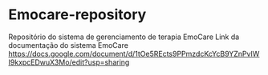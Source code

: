 # Emocare-repository
 Repositório do sistema de gerenciamento de terapia EmoCare
 Link da documentação do sistema EmoCare 
 https://docs.google.com/document/d/1tOe5REcts9PPmzdcKcYcB9YZnPvIWI9kxpcEDwuX3Mo/edit?usp=sharing